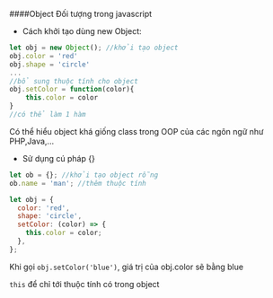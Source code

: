 ####Object
Đối tượng trong javascript

- Cách khởi tạo dùng new Object:

```js
let obj = new Object(); //khởi tạo object
obj.color = 'red'
obj.shape = 'circle'
...
//bổ sung thuộc tính cho object
obj.setColor = function(color){
    this.color = color
}
//có thể làm 1 hàm
```

Có thể hiểu object khá giống class trong OOP của các ngôn ngữ như PHP,Java,...

- Sử dụng cú pháp {}

```js
let ob = {}; //khởi tạo object rỗng
ob.name = 'man'; //thêm thuộc tính

let obj = {
  color: 'red',
  shape: 'circle',
  setColor: (color) => {
    this.color = color;
  },
};
```

Khi gọi `obj.setColor('blue')`, giá trị của obj.color sẽ bằng blue

`this` để chỉ tới thuộc tính có trong object
